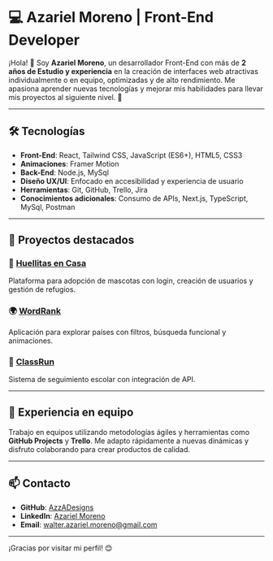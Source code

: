 # 💻 Azariel Moreno | Front-End Developer

¡Hola! 👋 Soy **Azariel Moreno**, un desarrollador Front-End con más de **2 años de Estudio y experiencia** en la creación de interfaces web atractivas individualmente o en equipo, optimizadas y de alto rendimiento. Me apasiona aprender nuevas tecnologías y mejorar mis habilidades para llevar mis proyectos al siguiente nivel. 🚀

---

## 🛠️ Tecnologías

- **Front-End**: React, Tailwind CSS, JavaScript (ES6+), HTML5, CSS3
- **Animaciones**: Framer Motion
- **Back-End**: Node.js, MySql
- **Diseño UX/UI**: Enfocado en accesibilidad y experiencia de usuario
- **Herramientas**: Git, GitHub, Trello, Jira
- **Conocimientos adicionales**: Consumo de APIs, Next.js, TypeScript, MySql, Postman

---

## 🌟 Proyectos destacados

### 🐾 [Huellitas en Casa](https://github.com/No-Country-simulation/c21-38-n-java-react)
Plataforma para adopción de mascotas con login, creación de usuarios y gestión de refugios.

### 🌍 [WordRank](https://github.com/AzzADesigns/WordRanks)
Aplicación para explorar países con filtros, búsqueda funcional y animaciones.

### 🏫 [ClassRun](https://github.com/No-Country-simulation/s20-03-webapp)
Sistema de seguimiento escolar con integración de API.

---

## 👥 Experiencia en equipo

Trabajo en equipos utilizando metodologías ágiles y herramientas como **GitHub Projects** y **Trello**. Me adapto rápidamente a nuevas dinámicas y disfruto colaborando para crear productos de calidad.

---

## 📫 Contacto

- **GitHub**: [AzzADesigns](https://github.com/AzzADesigns)
- **LinkedIn**: [Azariel Moreno](https://www.linkedin.com/in/azariel-moreno-4267ba254/)
- **Email**: walter.azariel.moreno@gmail.com

---

¡Gracias por visitar mi perfil! 😊
